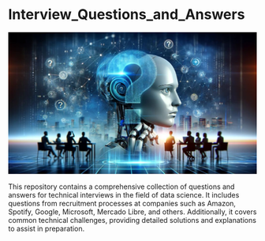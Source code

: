 # Interview_Questions_and_Answers

<p align="center">
  <img src="https://github.com/VictorFrancheto/Interview_Questions_and_Answers/blob/main/image.JPG">
</p>

This repository contains a comprehensive collection of questions and answers for technical interviews in the field of data science. It includes questions from recruitment processes at companies such as Amazon, Spotify, Google, Microsoft, Mercado Libre, and others. Additionally, it covers common technical challenges, providing detailed solutions and explanations to assist in preparation.
